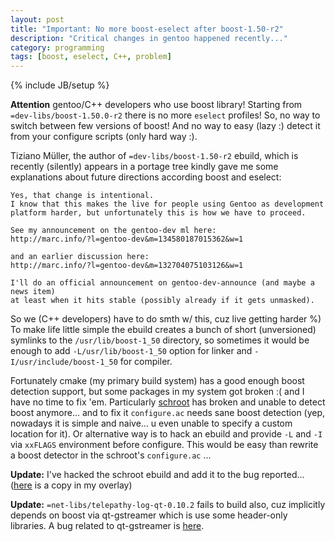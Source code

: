 ```yaml
---
layout: post
title: "Important: No more boost-eselect after boost-1.50-r2"
description: "Critical changes in gentoo happened recently..."
category: programming
tags: [boost, eselect, C++, problem]
---
```

{% include JB/setup %}

**Attention** gentoo/C++ developers who use boost library!
Starting from ``=dev-libs/boost-1.50.0-r2`` there is no more ``eselect`` profiles! So, no way to switch
between few versions of boost! And no way to easy (lazy :) detect it from your configure scripts (only hard way :).

Tiziano Müller, the author of ``=dev-libs/boost-1.50-r2`` ebuild, which is recently (silently) appears
in a portage tree kindly gave me some explanations about future directions according boost and eselect:

    Yes, that change is intentional.
    I know that this makes the live for people using Gentoo as development
    platform harder, but unfortunately this is how we have to proceed.

    See my announcement on the gentoo-dev ml here:
    http://marc.info/?l=gentoo-dev&m=134580187015362&w=1

    and an earlier discussion here:
    http://marc.info/?l=gentoo-dev&m=132704075103126&w=1

    I'll do an official announcement on gentoo-dev-announce (and maybe a news item)
    at least when it hits stable (possibly already if it gets unmasked).

So we (C++ developers) have to do smth w/ this, cuz live getting harder %)
To make life little simple the ebuild creates a bunch of short (unversioned) symlinks to the ``/usr/lib/boost-1_50``
directory, so sometimes it would be enough to add ``-L/usr/lib/boost-1_50`` option for linker
and ``-I/usr/include/boost-1_50`` for compiler.

Fortunately cmake (my primary build system) has a good enough boost detection support, but some packages
in my system got broken :( and I have no time to fix 'em. Particularly [schroot](https://bugs.gentoo.org/show_bug.cgi?id=432790)
has broken and unable to detect boost anymore... and to fix it ``configure.ac`` needs sane boost
detection (yep, nowadays it is simple and naive... u even unable to specify a custom location for it).
Or alternative way is to hack an ebuild and provide ``-L`` and ``-I`` via ``xxFLAGS`` environment before
configure. This would be easy than rewrite a boost detector in the schroot's ``configure.ac`` ...

**Update:** I've hacked the schroot ebuild and add it to the bug reported...
([here](https://github.com/zaufi/zaufi-overlay/blob/master/dev-util/schroot/schroot-1.4.26-r1.ebuild)
is a copy in my overlay)

**Update:** ``=net-libs/telepathy-log-qt-0.10.2`` fails to build also, cuz implicitly depends on boost via
qt-gstreamer which is use some header-only libraries. A bug related to qt-gstreamer is
[here](https://bugs.gentoo.org/show_bug.cgi?id=432242).
